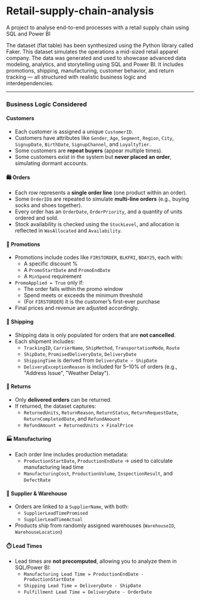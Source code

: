 # Retail-supply-chain-analysis
A project to analyse end-to-end processes with a retail supply chain using SQL and Power BI

The dataset (flat table) has been synthesized using the Python library called Faker.
This dataset simulates the operations  a mid-sized retail apparel company.
The data was generated and used to showcase advanced data modeling, analytics, and storytelling using SQL and Power BI. It includes promotions, shipping, manufacturing, customer behavior, and return tracking — all structured with realistic business logic and interdependencies.

---

### Business Logic Considered

#### Customers
- Each customer is assigned a unique `CustomerID`.
- Customers have attributes like `Gender`, `Age`, `Segment`, `Region`, `City`, `SignupDate`, `BirthDate`, `SignupChannel`, and `LoyaltyTier`.
- Some customers are **repeat buyers** (appear multiple times).
- Some customers exist in the system but **never placed an order**, simulating dormant accounts.

#### 🛍️ Orders
- Each row represents a **single order line** (one product within an order).
- Some `OrderID`s are repeated to simulate **multi-line orders** (e.g., buying socks and shoes together).
- Every order has an `OrderDate`, `OrderPriority`, and a quantity of units ordered and sold.
- Stock availability is checked using the `StockLevel`, and allocation is reflected in `WasAllocated` and `Availability`.

#### 🎁 Promotions
- Promotions include codes like `FIRSTORDER`, `BLKFRI`, `BDAY25`, each with:
  - A specific discount %
  - A `PromoStartDate` and `PromoEndDate`
  - A `MinSpend` requirement
- `PromoApplied = True` only if:
  - The order falls within the promo window
  - Spend meets or exceeds the minimum threshold
  - (For `FIRSTORDER`) it is the customer’s first-ever purchase
- Final prices and revenue are adjusted accordingly.

#### 🚚 Shipping
- Shipping data is only populated for orders that are **not cancelled**.
- Each shipment includes:
  - `TrackingID`, `CarrierName`, `ShipMethod`, `TransportationMode`, `Route`
  - `ShipDate`, `PromisedDeliveryDate`, `DeliveryDate`
  - `ShippingTime` is derived from `DeliveryDate – ShipDate`
  - `DeliveryExceptionReason` is included for 5–10% of orders (e.g., "Address Issue", "Weather Delay").

#### 🔁 Returns
- Only **delivered orders** can be returned.
- If returned, the dataset captures:
  - `ReturnedUnits`, `ReturnReason`, `ReturnStatus`, `ReturnRequestDate`, `ReturnCompletedDate`, and `RefundAmount`
  - `RefundAmount = ReturnedUnits × FinalPrice`

#### 🏭 Manufacturing
- Each order line includes production metadata:
  - `ProductionStartDate`, `ProductionEndDate` → used to calculate manufacturing lead time
  - `ManufacturingCost`, `ProductionVolume`, `InspectionResult`, and `DefectRate`

#### 🔗 Supplier & Warehouse
- Orders are linked to a `SupplierName`, with both:
  - `SupplierLeadTimePromised`
  - `SupplierLeadTimeActual`
- Products ship from randomly assigned warehouses (`WarehouseID`, `WarehouseLocation`)

#### ⏱️ Lead Times
- Lead times are **not precomputed**, allowing you to analyze them in SQL/Power BI:
  - `Manufacturing Lead Time = ProductionEndDate - ProductionStartDate`
  - `Shipping Lead Time = DeliveryDate - ShipDate`
  - `Fulfillment Lead Time = DeliveryDate - OrderDate`



